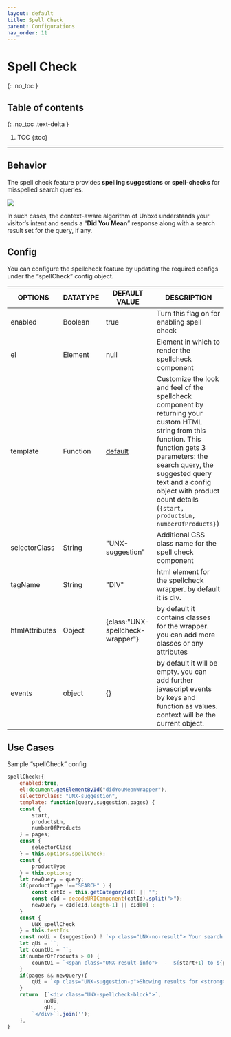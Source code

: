 ```yaml
---
layout: default
title: Spell Check
parent: Configurations
nav_order: 11
---
```


# Spell Check
{: .no_toc }

## Table of contents
{: .no_toc .text-delta }

1. TOC
{:toc}

---

## Behavior

The spell check feature provides **spelling suggestions** or **spell-checks** for misspelled search queries.

[![](https://unbxd.com/docs/wp-content/uploads/2020/05/spellcheck-1.png)](https://unbxd.com/docs/wp-content/uploads/2020/05/spellcheck-1.png)

In such cases, the context-aware algorithm of Unbxd understands your visitor’s intent and sends a “**Did You Mean**” response along with a search result set for the query, if any.

## Config

You can configure the spellcheck feature by updating the required configs under the “spellCheck” config object.  

| OPTIONS | DATATYPE | DEFAULT VALUE | DESCRIPTION |
|----------|----------|----------|----------|    
| enabled                   	| Boolean  	| true | Turn this flag on for enabling spell check  |
| el                        	| Element  	| null | Element in which to render the spellcheck component |
| template                  	| Function 	| [default](src/modules/didYouMean/spellCheckView.js) | Customize the look and feel of the spellcheck component by returning your custom HTML string from this function. This function gets 3 parameters: the search query, the suggested query text and a config object with product count details (`{start, productsLn, numberOfProducts}`) |
| selectorClass             	| String   	| "UNX-suggestion" | Additional CSS class name for the spell check component |
| tagName | String | "DIV" | html element for the spellcheck wrapper. by default it is div.  |
| htmlAttributes | Object | {class:"UNX-spellcheck-wrapper"} | by default it contains classes for the wrapper. you can add more classes or any attributes |
| events | object | {} | by default it will be empty. you can add further javascript events by keys and function as values. context will be the current object. |

## Use Cases

Sample “spellCheck” config

```js
spellCheck:{
    enabled:true,
    el:document.getElementById("didYouMeanWrapper"),
    selectorClass: "UNX-suggestion",
    template: function(query,suggestion,pages) {
    const {
        start,
        productsLn,
        numberOfProducts
    } = pages;
    const {
        selectorClass
    } = this.options.spellCheck;
    const {
        productType
    } = this.options;
    let newQuery = query;
    if(productType !=="SEARCH" ) {
        const catId = this.getCategoryId() || "";
        const cId = decodeURIComponent(catId).split(">");
        newQuery = cId[cId.length-1] || cId[0] ;
    }
    const {
        UNX_spellCheck
    } = this.testIds
    const noUi = (suggestion) ? `<p class="UNX-no-result"> Your search "<strong>${suggestion}</strong>" did not match any products. Did you mean <button data-test-id="${UNX_spellCheck}" data-action="getSuggestion" class="${selectorClass}">${query}</button>? </p>` :``;
    let qUi = ``;
    let countUi = ``;
    if(numberOfProducts > 0) {
        countUi = `<span class="UNX-result-info">  -  ${start+1} to ${productsLn+start} of ${numberOfProducts} products</span>`;
    }
    if(pages && newQuery){
        qUi = `<p class="UNX-suggestion-p">Showing results for <strong>${newQuery}</strong> ${countUi}</p>`;
    }
    return  [`<div class="UNX-spellcheck-block">`,
            noUi,
            qUi,
        `</div>`].join('');
    },
}
```